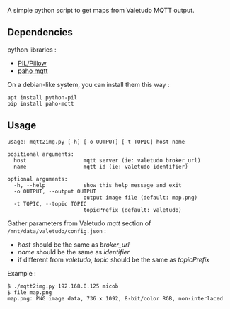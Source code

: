 A simple python script to get maps from Valetudo MQTT output.

## Dependencies

python libraries :
* [PIL/Pillow](https://pypi.org/project/Pillow/)
* [paho mqtt](https://pypi.org/project/paho-mqtt/)

On a debian-like system, you can install them this way :
```
apt install python-pil
pip install paho-mqtt
```

## Usage
```
usage: mqtt2img.py [-h] [-o OUTPUT] [-t TOPIC] host name

positional arguments:
  host                  mqtt server (ie: valetudo broker_url)
  name                  mqtt id (ie: valetudo identifier)

optional arguments:
  -h, --help            show this help message and exit
  -o OUTPUT, --output OUTPUT
                        output image file (default: map.png)
  -t TOPIC, --topic TOPIC
                        topicPrefix (default: valetudo)
```

Gather parameters from Valetudo *mqtt* section of `/mnt/data/valetudo/config.json` :
* *host* should be the same as *broker_url*
* *name* should be the same as *identifier*
* if different from *valetudo*, *topic* should be the same as *topicPrefix*

Example :
```
$ ./mqtt2img.py 192.168.0.125 micob
$ file map.png
map.png: PNG image data, 736 x 1092, 8-bit/color RGB, non-interlaced
```
